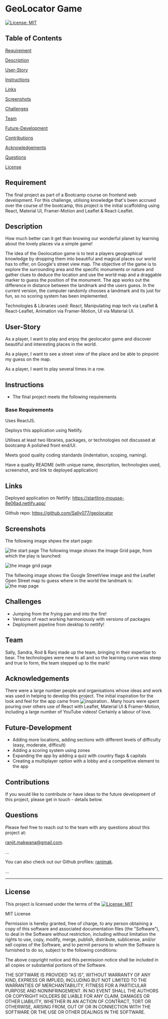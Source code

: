 # GeoLocator Game
[![License: MIT](https://img.shields.io/badge/License-MIT-yellow.svg)](https://opensource.org/licenses/MIT)

## Table of Contents
[Requirement](#requirement)

[Description](#description)

[User-Story](#user-story)

[Instructions](#instructions)

[Links](#links)

[Screenshots](#screenshots)

[Challenges](#challenges)

[Team](#team)

[Future-Development](#future-development)

[Contributions](#contributions)

[Acknowledgements](#acknowledgements)

[Questions](#questions)

[License](#license)

## Requirement

The final project as part of a Bootcamp course on frontend web development. For this challenge, utilising knowledge that's been accrued over the course of the bootcamp, this project is the initial scaffolding using React, Material UI, Framer-Motion and Leaflet & React-Leaflet. 

## Description

How much better can it get than knowing our wonderful planet by learning about the lovely places via a simple game!

The idea of the Geolocation game is to test a players geographical knowledge by dropping them into beautiful and magical places our world has to offer, on Google's street view map. The objective of the game is to explore the surrounding area and the specific monuments or nature and gather clues to deduce the location and use the world map and a draggable marker to guess the position of the monument. The app works out the difference in distance between the landmark and the users guess. In the current version, the computer randomly chooses a landmark and its just for fun, so no scoring system has been implemented. 

Technologies & Libraries used: React, Manipulating map tech via Leaflet & React-Leaflet, Animation via Framer-Motion, UI via Material UI.

## User-Story

As a player, I want to play and enjoy the geolocator game and discover beautiful and interesting places in the world.<br>

As a player, I want to see a street view of the place and be able to pinpoint my guess on the map.</br>

As a player, I want to play several times in a row.</br>

## Instructions

* The final project meets the following requirements

### Base Requirements

Uses ReactJS.

Deploys this application using Netlify.

Utilises at least two libraries, packages, or technologies not discussed at bootcamp
A polished front end/UI.

Meets good quality coding standards (indentation, scoping, naming).

Have a quality README (with unique name, description, technologies used, screenshot, and link to deployed application)


## Links
Deployed application on Netlify: https://startling-mousse-8e06ad.netlify.app/

Github repo:  https://github.com/Sally077/geolocator

## Screenshots

The following image shpws the start page:

![the start page](./src/assets/images/start-page.png)
The following image shows the Image Grid page, from which the play is launched:

![the image grid page](./src/assets/images/grid-page.png)

The follwoing image shows the Google StreetView image and the Leaflet Open Street map to guess where in the world the landmark is:
![the map page](./src/assets/images/map-page.png)


## Challenges

- Jumping from the frying pan and into the fire!
- Versions of react working harmoniously with versions of packages
- Deployment pipeline from desktop to netlify!

## Team

Sally, Sandra, Rod & Ranj made up the team, bringing in their expertise to bear. The technologies were new to all and so the learning curve was steep and true to form, the team stepped up to the mark!

## Acknowledgements
There were a large number people and organisations whose ideas and work was used in helping to develop this project. The initial inspiration for the look and feel for the app came from ![inspiration.](https://www.geoguessr.com). Many hours were spent pouring over others use of React with Leaflet, Material UI &  Framer-Motion, including a large number of YouTube videos! Certainly a labour of love.

## Future-Development
- Adding more locations, adding sections with different levels of difficulty (easy, moderate, difficult)</br>
- Adding a scoring system using zones</br>
- Expanding the app by adding a quiz  with country flags & capitals</br>
- Creating a multiplayer option with a lobby and a competitive element to the app</br>

## Contributions
If you would like to contribute or have ideas to the future development of this project, please get in touch - details below.

## Questions
Please feel free to reach out to the team with any questions about this project at:

[ranjit.makwana@gmail.com](mailto:ranjit.makwana@gmail.com). 

...

You can also check out our Github profiles: [ranjmak](https://github.com/ranjmak).

...

---

## License
This project is licensed under the terms of the [![License: MIT](https://img.shields.io/badge/License-MIT-yellow.svg)](https://opensource.org/licenses/MIT)

MIT License

Permission is hereby granted, free of charge, to any person obtaining a copy
of this software and associated documentation files (the "Software"), to deal
in the Software without restriction, including without limitation the rights
to use, copy, modify, merge, publish, distribute, sublicense, and/or sell
copies of the Software, and to permit persons to whom the Software is
furnished to do so, subject to the following conditions:

The above copyright notice and this permission notice shall be included in all
copies or substantial portions of the Software.

THE SOFTWARE IS PROVIDED "AS IS", WITHOUT WARRANTY OF ANY KIND, EXPRESS OR
IMPLIED, INCLUDING BUT NOT LIMITED TO THE WARRANTIES OF MERCHANTABILITY,
FITNESS FOR A PARTICULAR PURPOSE AND NONINFRINGEMENT. IN NO EVENT SHALL THE
AUTHORS OR COPYRIGHT HOLDERS BE LIABLE FOR ANY CLAIM, DAMAGES OR OTHER
LIABILITY, WHETHER IN AN ACTION OF CONTRACT, TORT OR OTHERWISE, ARISING FROM,
OUT OF OR IN CONNECTION WITH THE SOFTWARE OR THE USE OR OTHER DEALINGS IN THE
SOFTWARE.
